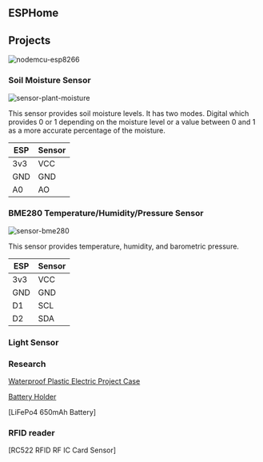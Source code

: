## ESPHome

## Projects
![nodemcu-esp8266]

### Soil Moisture Sensor
![sensor-plant-moisture]

This sensor provides soil moisture levels.  It has two modes. Digital which provides 0 or 1 depending on the moisture level or a value between 0 and 1 as a more accurate percentage of the moisture.

ESP | Sensor
--- | ---
3v3 | VCC
GND | GND
A0 | AO

### BME280 Temperature/Humidity/Pressure Sensor
![sensor-bme280]

This sensor provides temperature, humidity, and barometric pressure.

ESP | Sensor
--- | ---
3v3 | VCC
GND | GND
D1 | SCL
D2 | SDA
    
### Light Sensor


### Research



[Waterproof Plastic Electric Project Case]

[Battery Holder]

[LiFePo4 650mAh Battery]

### RFID reader
[RC522 RFID RF IC Card Sensor]



[Waterproof Plastic Electric Project Case]: https://www.amazon.com/a14061200ux0363-Waterproof-Electric-Junction-55x35x15mm/dp/B00VY9LSSY
[Battery Holder]: https://www.amazon.com/Pack-Battery-Holder-Bundle-QTEATAK/dp/B07WY3VMNN

[nodemcu-esp8266]: https://www.make-it.ca/wp-content/uploads/2019/09/nodemcu-pinout-functions.jpg

[sensor-plant-moisture]: http://www.yourduino.com/sunshop/images/products/large_366_SoilMoisture1-450.jpg
[sensor-bme280]: https://camo.githubusercontent.com/42ffcb8ff3d3625686aef1e1ed29dde44262ea145efb7f4854ce40a438c8cae7/687474703a2f2f692e65626179696d672e636f6d2f696d616765732f672f52576741414f5377492d4257494f42512f732d6c3330302e6a7067
